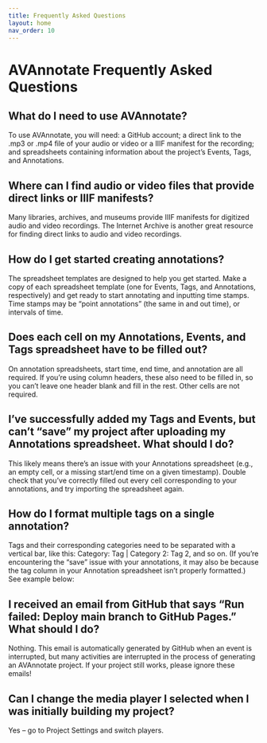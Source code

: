 ```yaml
---
title: Frequently Asked Questions
layout: home
nav_order: 10
---
```

# AVAnnotate Frequently Asked Questions 

## What do I need to use AVAnnotate?
To use AVAnnotate, you will need: a GitHub account; a direct link to the .mp3 or .mp4 file of your audio or video or a IIIF manifest for the recording; and spreadsheets containing information about the project’s Events, Tags, and Annotations.

## Where can I find audio or video files that provide direct links or IIIF manifests?
Many libraries, archives, and museums provide IIIF manifests for digitized audio and video recordings. The Internet Archive is another great resource for finding direct links to audio and video recordings.

## How do I get started creating annotations?
The spreadsheet templates are designed to help you get started. Make a copy of each spreadsheet template (one for Events, Tags, and Annotations, respectively) and get ready to start annotating and inputting time stamps. Time stamps may be “point annotations” (the same in and out time), or intervals of time. 

## Does each cell on my Annotations, Events, and Tags spreadsheet have to be filled out?
On annotation spreadsheets, start time, end time, and annotation are all required. If you’re using column headers, these also need to be filled in, so you can’t leave one header blank and fill in the rest. Other cells are not required.

## I’ve successfully added my Tags and Events, but can’t “save” my project after uploading my Annotations spreadsheet. What should I do? 
This likely means there’s an issue with your Annotations spreadsheet (e.g., an empty cell, or a missing start/end time on a given timestamp). Double check that you’ve correctly filled out every cell corresponding to your annotations, and try importing the spreadsheet again.

## How do I format multiple tags on a single annotation? 
Tags and their corresponding categories need to be separated with a vertical bar, like this: Category: Tag | Category 2: Tag 2, and so on. (If you’re encountering the “save” issue with your annotations, it may also be because the tag column in your Annotation spreadsheet isn’t properly formatted.) See example below: 

## I received an email from GitHub that says “Run failed: Deploy main branch to GitHub Pages.” What should I do? 
Nothing. This email is automatically generated by GitHub when an event is interrupted, but many activities are interrupted in the process of generating an AVAnnotate project. If your project still works, please ignore these emails! 

## Can I change the media player I selected when I was initially building my project?
Yes – go to Project Settings and switch players. 




